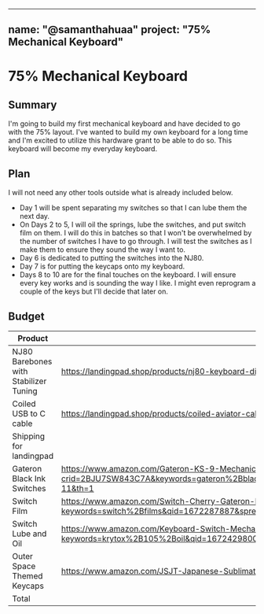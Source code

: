 
---
name: "@samanthahuaa"
project: "75% Mechanical Keyboard"
---

# 75% Mechanical Keyboard

## Summary

I'm going to build my first mechanical keyboard and have decided to go with the 75% layout. I've wanted to build my own keyboard for a long time and I'm excited to utilize this hardware grant to be able to do so. This keyboard will become my everyday keyboard.

## Plan

I will not need any other tools outside what is already included below.

* Day 1 will be spent separating my switches so that I can lube them the next day.
* On Days 2 to 5, I will oil the springs, lube the switches, and put switch film on them. I will do this in batches so that I won't be overwhelmed by the number of switches I have to go through. I will test the switches as I make them to ensure they sound the way I want to.
* Day 6 is dedicated to putting the switches into the NJ80.
* Day 7 is for putting the keycaps onto my keyboard.
* Days 8 to 10 are for the final touches on the keyboard. I will ensure every key works and is sounding the way I like. I might even reprogram a couple of the keys but I'll decide that later on.

## Budget

| Product         | Supplier/Link                         | Cost   |
| --------------- | ------------------------------------- | ------ |
| NJ80 Barebones with Stabilizer Tuning | https://landingpad.shop/products/nj80-keyboard-diy-kit?variant=42723511730350 | $107.00 |
| Coiled USB to C cable | https://landingpad.shop/products/coiled-aviator-cable-soft-blue | $23.00 |
| Shipping for landingpad |		| $23.00 |
| Gateron Black Ink Switches | https://www.amazon.com/Gateron-KS-9-Mechanical-Type-Switch/dp/B07X2SL2W1/ref=mp_s_a_1_11?crid=2BJU7SW843C7A&keywords=gateron%2Bblack%2Bink%2Bv2&qid=1672266531&sprefix=gateron%2B%2Caps%2C133&sr=8-11&th=1 | $29.95 |
| Switch Film | https://www.amazon.com/Switch-Cherry-Gateron-Mechanical-Keyboard/dp/B09BCXCCVS/ref=sr_1_5?keywords=switch%2Bfilms&qid=1672287887&sprefix=switch%2Bfilm%2Caps%2C84&sr=8-5&th=1 | $6.90 |
| Switch Lube and Oil | https://www.amazon.com/Keyboard-Switch-Mechanical-Switches-Stabilizers/dp/B09JYWC7BM/ref=sr_1_14?keywords=krytox%2B105%2Boil&qid=1672429800&sprefix=Krytox%2B10%2Caps%2C92&sr=8-14&th=1 | $18.89 |
| Outer Space Themed Keycaps | https://www.amazon.com/JSJT-Japanese-Sublimation-Mechanical-Keyboards/dp/B0B2P3JNTB?th=1 | $36.99 |
| Total |   | $245.73 |